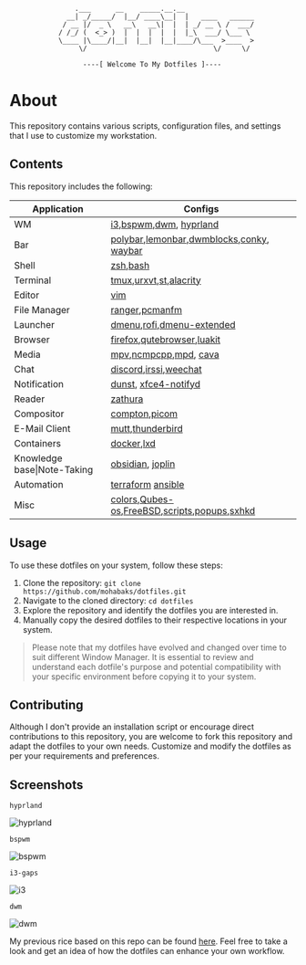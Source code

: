 ```
			    .___      __    _____.__.__                 
			  __| _/_____/  |__/ ____\__|  |   ____   ______
			 / __ |/  _ \   __\   __\|  |  | _/ __ \ /  ___/
			/ /_/ (  <_> )  |  |  |  |  |  |_\  ___/ \___ \ 
			\____ |\____/|__|  |__|  |__|____/\___  >____  >
			     \/                               \/     \/ 

			      ----[ Welcome To My Dotfiles ]----

```

# About

This repository contains various scripts, configuration files, and settings that 
I use to customize my workstation.

## Contents

This repository includes the following:

|Application|Configs|
|-----------|-----------|
|WM|[i3],[bspwm],[dwm], [hyprland]|
|Bar|[polybar],[lemonbar],[dwmblocks],[conky], [waybar]|
|Shell|[zsh],[bash]|
|Terminal|[tmux],[urxvt],[st],[alacrity]|
|Editor|[vim]|
|File Manager|[ranger],[pcmanfm]|
|Launcher|[dmenu],[rofi],[dmenu-extended]|
|Browser|[firefox],[qutebrowser],[luakit]|
|Media|[mpv],[ncmpcpp],[mpd], [cava]|
|Chat|[discord],[irssi],[weechat]|
|Notification|[dunst], [xfce4-notifyd]|
|Reader|[zathura]|
|Compositor|[compton],[picom]|
|E-Mail Client|[mutt],[thunderbird]|
|Containers|[docker],[lxd]|
|Knowledge base\|Note-Taking|[obsidian], [joplin]|
|Automation|[terraform] [ansible]|
|Misc|[colors],[Qubes-os],[FreeBSD],[scripts],[popups],[sxhkd]|


## Usage

To use these dotfiles on your system, follow these steps:

1. Clone the repository: `git clone https://github.com/mohabaks/dotfiles.git`
2. Navigate to the cloned directory: `cd dotfiles`
3. Explore the repository and identify the dotfiles you are interested in.
4. Manually copy the desired dotfiles to their respective locations in your system.

> Please note that my dotfiles have evolved and changed over time to suit different 
  Window Manager. It is essential to review and understand each dotfile's 
  purpose and potential compatibility with your specific environment before copying 
  it to your system.


## Contributing

Although I don't provide an installation script or encourage direct contributions 
to this repository, you are welcome to fork this repository and adapt the dotfiles
to your own needs. Customize and modify the dotfiles as per your requirements and preferences.


## Screenshots

`hyprland`

![hyprland](https://imgur.com/LJTR8r2.png)

`bspwm`

![bspwm](https://camo.githubusercontent.com/640f38bfcbabc0eecc5cebb0aa4364eec172a10a88c4a28f1c27d8ffcbe37067/68747470733a2f2f692e726564642e69742f6d346867356e376469626236312e706e67)

`i3-gaps`

![i3](https://i.redd.it/z6262cn31zx01.png)

`dwm`

![dwm](https://imgur.com/AFZ7BJp.png)

My previous rice based on this repo can be found [here](https://www.reddit.com/user/mohabaks/submitted/). Feel free to take a look and get an idea of how the dotfiles can enhance your own workflow.

[FreeBSD]: https://github.com/mohabaks/dotfiles/tree/master/FreeBSD/Lenovo-ThinkPad-Yoga_260
[Qubes-os]: https://github.com/mohabaks/dotfiles/tree/master/Qubes-os
[alacrity]: https://github.com/mohabaks/dotfiles/tree/master/.config/alacritty
[ansible]: https://github.com/mohabaks/dotfiles/tree/master/automation/ansible
[bash]: https://github.com/mohabaks/dotfiles/tree/master/bash
[bspwm]: https://github.com/mohabaks/dotfiles/tree/master/.config/bspwm
[cava]: https://github.com/mohabaks/dotfiles/tree/master/.config/cava
[colors]: https://github.com/mohabaks/dotfiles/tree/master/.colors
[compton]: https://github.com/mohabaks/dotfiles/blob/master/.config/compton.conf
[conky]: https://github.com/mohabaks/dotfiles/tree/master/.config/conky
[discord]: https://github.com/mohabaks/dotfiles/tree/master/.config/BetterDiscord/themes
[dmenu-extended]: https://github.com/mohabaks/dotfiles/tree/master/.config/dmenu-extended
[dmenu]: https://github.com/mohabaks/dotfiles/tree/master/.config/dmenu
[docker]: https://github.com/mohabaks/dotfiles/tree/master/etc/docker
[dunst]: https://github.com/mohabaks/dotfiles/tree/master/.config/dunst
[dust]: https://github.com/mohabaks/dotfiles/tree/master/.config/dunst
[dwm]: https://github.com/mohabaks/dotfiles/tree/master/.config/dwm
[dwmblocks]: https://github.com/mohabaks/dotfiles/tree/master/.config/dwmblocks
[firefox]: https://github.com/mohabaks/dotfiles/tree/master/.config/mozilla/firefox
[hyprland]: https://github.com/mohabaks/dotfiles/tree/master/.config/hypr
[i3]: https://github.com/mohabaks/dotfiles/tree/master/.config/i3-gaps
[irssi]: https://github.com/mohabaks/dotfiles/tree/master/.config/irssi
[joplin]: https://github.com/mohabaks/dotfiles/tree/master/.config/joplin-desktop/
[lemonbar]: https://github.com/mohabaks/dotfiles/tree/master/.config/lemonbar
[luakit]: https://github.com/mohabaks/dotfiles/tree/master/.config/luakit
[lxd]: https://github.com/mohabaks/dotfiles/tree/master/etc/lxd
[mpd]: https://github.com/mohabaks/dotfiles/tree/master/.config/mpd
[mpv]: https://github.com/mohabaks/dotfiles/tree/master/.config/mpv
[mutt]: https://github.com/mohabaks/dotfiles/tree/master/.config/mutt
[ncmpcpp]: https://github.com/mohabaks/dotfiles/tree/master/.config/ncmpcpp
[obsidian]: https://github.com/mohabaks/dotfiles/tree/master/.config/obsidian/themes
[pcmanfm]: https://github.com/mohabaks/dotfiles/tree/master/.config/pcmanfm
[picom]: https://github.com/mohabaks/dotfiles/blob/master/.config/picom.conf
[polybar]: https://github.com/mohabaks/dotfiles/tree/master/.config/polybar
[popups]: https://github.com/mohabaks/dotfiles/tree/master/.config/popups
[qutebrowser]: https://github.com/mohabaks/dotfiles/tree/master/.config/qutebrowser
[ranger]: https://github.com/mohabaks/dotfiles/tree/master/.config/ranger
[rofi]: https://github.com/mohabaks/dotfiles/tree/master/.config/rofi
[scripts]: https://github.com/mohabaks/dotfiles/tree/master/.local/bin
[st]: https://github.com/mohabaks/dotfiles/tree/master/.config/st
[sxhkd]: https://github.com/mohabaks/dotfiles/tree/master/.config/sxhkd
[terraform]: https://github.com/mohabaks/dotfiles/tree/master/automation/terraform
[thunderbird]: https://github.com/mohabaks/dotfiles/tree/master/.config/thunderbird/chrome
[tmux]: https://github.com/mohabaks/dotfiles/blob/master/.tmux.conf
[urxvt]: https://github.com/mohabaks/dotfiles/blob/master/.x/.Xresources
[vim]: https://github.com/mohabaks/dotfiles/tree/master/vim
[waybar]: https://github.com/mohabaks/dotfiles/tree/master/.config/waybar
[weechat]: https://github.com/mohabaks/dotfiles/tree/master/.config/weechat
[xfce4-notifyd]: https://github.com/mohabaks/dotfiles/tree/master/.config/xfce4-notifyd/themes
[zathura]: https://github.com/mohabaks/dotfiles/tree/master/.config/zathura
[zsh]: https://github.com/mohabaks/dotfiles/tree/master/zsh
